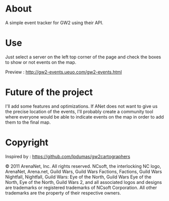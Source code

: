 About
=====

A simple event tracker for GW2 using their API.

Use
===

Just select a server on the left top corner of the page and check the boxes to show or not events on the map.

Preview : http://gw2-events.ueuo.com/gw2-events.html

Future of the project
=====================

I'll add some features and optimizations. If ANet does not want to give us the precise location of the events, I'll probably create a community tool where everyone would be able to indicate events on the map in order to add them to the final map.

Copyright
========

Inspired by : https://github.com/lpdumas/gw2cartographers

© 2011 ArenaNet, Inc. All rights reserved. NCsoft, the interlocking NC logo, ArenaNet, Arena.net, Guild Wars, Guild Wars Factions, Factions, Guild Wars Nightfall, Nightfall, Guild Wars: Eye of the North, Guild Wars Eye of the North, Eye of the North, Guild Wars 2, and all associated logos and designs are trademarks or registered trademarks of NCsoft Corporation. All other trademarks are the property of their respective owners.